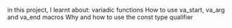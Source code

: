 in this project, I learnt about:
variadic functions
How to use va_start, va_arg and va_end macros
Why and how to use the const type qualifier
